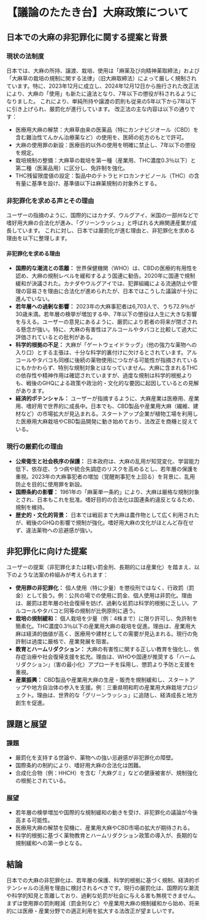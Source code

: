 
# 【議論のたたき台】大麻政策について

## 日本での大麻の非犯罪化に関する提案と背景

### 現状の法制度

日本では、大麻の所持、譲渡、栽培、使用は「麻薬及び向精神薬取締法」および「大麻草の栽培の規制に関する法律」（旧大麻取締法）によって厳しく規制されています。特に、2023年12月に成立し、2024年12月12日から施行された改正法により、大麻の「使用」も新たに違法となり、7年以下の懲役が科されるようになりました。 これにより、単純所持や譲渡の罰則も従来の5年以下から7年以下に引き上げられ、厳罰化が進行しています。
改正法の主な内容は以下の通りです：
*   医療用大麻の解禁：大麻草由来の医薬品（特にカンナビジオール（CBD）を含む難治性てんかん治療薬など）の使用を、医師の処方のもとで許可。
*   大麻の使用罪の新設：医療目的以外の使用を明確に禁止し、7年以下の懲役を規定。
*   栽培規制の整備：大麻草の栽培を第一種（産業用、THC濃度0.3％以下）と第二種（医薬品用）に区分し、免許制を強化。
*   THC残留限度値の設定：製品中のテトラヒドロカンナビノール（THC）の含有量に基準を設け、基準値以下は麻薬規制の対象外とする。

### 非犯罪化を求める声とその理由

ユーザーの指摘のように、国際的にはカナダ、ウルグアイ、米国の一部州などで嗜好用大麻の合法化が進み、「グリーンラッシュ」と呼ばれる大麻関連産業が成長しています。 これに対し、日本では厳罰化が進む理由と、非犯罪化を求める理由を以下に整理します。

#### 非犯罪化を求める理由

*   **国際的な潮流との乖離：** 世界保健機関（WHO）は、CBDの医療的有用性を認め、大麻の規制レベルを緩和するよう国連に勧告。2020年に国連で規制緩和が決議された。カナダやウルグアイでは、犯罪組織による流通防止や管理の容易さを理由に合法化が進められたが、日本ではこうした議論が十分に進んでいない。
*   **若年層への過剰な影響：** 2023年の大麻事犯者は6,703人で、うち72.9％が30歳未満。若年層の検挙が増加する中、7年以下の懲役は人生に大きな影響を与える。ユーザーの意見にあるように、厳罰により若者の将来が閉ざされる懸念が強い。特に、大麻の有害性はアルコールやタバコと比較して過大に評価されているとの批判がある。
*   **科学的根拠の不足：** 大麻が「ゲートウェイドラッグ」（他の強力な薬物への入り口）とする主張は、十分な科学的裏付けに欠けるとされています。アルコールやタバコも同様に後続の薬物使用につながる可能性が指摘されているにもかかわらず、特別な規制対象とはなっていません。大麻に含まれるTHCの依存性や精神作用は確認されていますが、過度な規制は科学的根拠よりも、戦後のGHQによる政策や政治的・文化的な要因に起因しているとの見解があります。
*   **経済的ポテンシャル：** ユーザーが指摘するように、大麻産業は医療用、産業用、嗜好用で世界的に成長中。日本でも、CBD製品や産業用大麻（繊維、建材など）の市場拡大が見込まれる。スタートアップ企業が植物工場を利用した医療用大麻栽培やCBD製品開発に動き始めており、法改正を商機と捉えている。

### 現行の厳罰化の理由

*   **公衆衛生と社会秩序の保護：** 日本政府は、大麻の乱用が知覚変化、学習能力低下、依存症、うつ病や統合失調症のリスクを高めるとし、若年層の保護を重視。2023年の大麻事犯者の増加（覚醒剤事犯を上回る）を背景に、乱用防止を目的に使用罪を新設。
*   **国際条約の影響：** 1961年の「麻薬単一条約」により、大麻は厳格な規制対象とされ、日本もこれを批准。嗜好目的の合法化は国連条約違反となるため、規制を維持。
*   **歴史的・文化的背景：** 日本では戦前まで大麻は農作物として広く利用されたが、戦後のGHQの影響で規制が強化。嗜好用大麻の文化がほとんど存在せず、違法薬物への忌避感が強い。

## 非犯罪化に向けた提案

ユーザーの提案（非犯罪化または軽い罰金刑、長期的には産業化）を踏まえ、以下のような法案の枠組みが考えられます：

*   **使用罪の非犯罪化：** 個人使用（特に少量）を懲役刑ではなく、行政罰（罰金）として扱う。例：公共の場での使用に罰金、個人使用は非罰化。理由は、厳罰は若年層の社会復帰を妨げ、過剰な処罰は科学的根拠に乏しい。アルコールやタバコと同等の規制が比例原則に適う。
*   **栽培の規制緩和：** 個人栽培を少量（例：4株まで）に限り許可し、免許制を簡素化。THC濃度0.3％以下の産業用大麻の栽培を促進。理由は、産業用大麻は経済的価値が高く、医療用や建材としての需要が見込まれる。現行の免許制は過度に厳格で、産業発展を阻害。
*   **教育とハームリダクション：** 大麻の有害性に関する正しい教育を強化し、依存症治療や社会復帰支援を拡充。理由は、WHOや国連が推奨する「ハームリダクション」（害の最小化）アプローチを採用し、懲罰より予防と支援を重視。
*   **産業振興：** CBD製品や産業用大麻の生産・販売を規制緩和し、スタートアップや地方自治体の参入を支援。例：三重県明和町の産業用大麻栽培プロジェクト。理由は、世界的な「グリーンラッシュ」に追随し、経済成長と地方創生を促進。

## 課題と展望

### 課題
*   厳罰化を支持する世論や、薬物への強い忌避感が非犯罪化の障壁。
*   国際条約の制約により、嗜好用大麻の合法化は困難。
*   合成化合物（例：HHCH）を含む「大麻グミ」などの健康被害が、規制強化の根拠とされている。

### 展望
*   若年層の検挙増加や国際的な規制緩和の動きを受け、非犯罪化の議論が今後高まる可能性。
*   医療用大麻の解禁を契機に、産業用大麻やCBD市場の拡大が期待される。
*   科学的根拠に基づく薬物教育とハームリダクション政策の導入が、長期的な規制緩和への第一歩となる。

## 結論

日本での大麻の非犯罪化は、若年層の保護、科学的根拠に基づく規制、経済的ポテンシャルの活用を理由に検討されるべきです。現行の厳罰化は、国際的な潮流や科学的知見と乖離しており、過剰な処罰が社会に与える害も無視できません。まずは使用罪の罰則軽減（罰金刑など）や産業用大麻の規制緩和から始め、将来的には医療・産業分野での適正利用を拡大する法改正が望ましいです。
